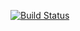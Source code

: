 [![Build Status](https://travis-ci.com/jkrasting/cmip_basins.svg?branch=main)](https://travis-ci.com/jkrasting/cmip_basins)
